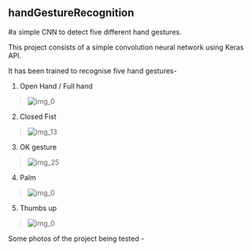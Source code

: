 ## handGestureRecognition
#a simple CNN to detect five different hand gestures.

This project consists of a simple convolution neural network using Keras API.

It has been trained to recognise five hand gestures-
1. Open Hand / Full hand 
>![img_0](https://user-images.githubusercontent.com/64610850/120102929-e9509a80-c16a-11eb-8441-823ea9de03ad.jpg)
2. Closed Fist  
>![img_13](https://user-images.githubusercontent.com/64610850/120102946-fa011080-c16a-11eb-97d3-45740e181037.jpg)
3. OK gesture 
>![img_25](https://user-images.githubusercontent.com/64610850/120102950-fec5c480-c16a-11eb-8530-f84550a8b6ca.jpg)
4. Palm 
>![img_0](https://user-images.githubusercontent.com/64610850/120102962-09805980-c16b-11eb-9f5d-541a266062a2.jpg)
5. Thumbs up 
>![img_0](https://user-images.githubusercontent.com/64610850/120102993-2157dd80-c16b-11eb-9ffa-5bd71b801b6c.jpg)


Some photos of the project being tested - 


